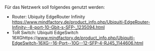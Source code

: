 Für das Netzwerk soll folgendes genutzt werden:
- Router: Ubiquity EdgeRouter Infinity https://www.mindfactory.de/product_info.php/Ubiquiti-EdgeRouter-Infinity--8-port-10-Gbit-s-SFP-_1235094.html
- ToR Switch: Ubiquiti EdgeSwitch 16XGhttps://www.mindfactory.de/product_info.php/Ubiquiti-EdgeSwitch-16XG--16-Port--10G--12-SFP-4-RJ45_1144606.html
